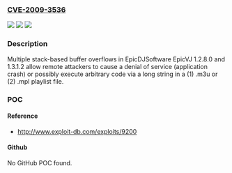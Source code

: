 ### [CVE-2009-3536](https://cve.mitre.org/cgi-bin/cvename.cgi?name=CVE-2009-3536)
![](https://img.shields.io/static/v1?label=Product&message=n%2Fa&color=blue)
![](https://img.shields.io/static/v1?label=Version&message=n%2Fa&color=blue)
![](https://img.shields.io/static/v1?label=Vulnerability&message=n%2Fa&color=brighgreen)

### Description

Multiple stack-based buffer overflows in EpicDJSoftware EpicVJ 1.2.8.0 and 1.3.1.2 allow remote attackers to cause a denial of service (application crash) or possibly execute arbitrary code via a long string in a (1) .m3u or (2) .mpl playlist file.

### POC

#### Reference
- http://www.exploit-db.com/exploits/9200

#### Github
No GitHub POC found.

